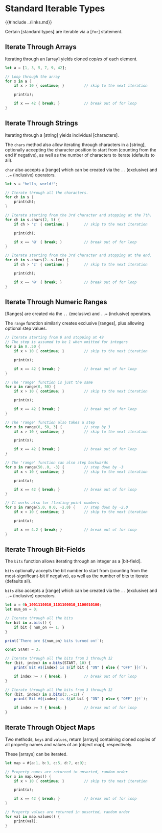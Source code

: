 Standard Iterable Types
========================

{{#include ../links.md}}

Certain [standard types] are iterable via a [`for`] statement.


Iterate Through Arrays
----------------------

Iterating through an [array] yields cloned _copies_ of each element.

```rust
let a = [1, 3, 5, 7, 9, 42];

// Loop through the array
for x in a {
    if x > 10 { continue; }         // skip to the next iteration

    print(x);

    if x == 42 { break; }           // break out of for loop
}
```

Iterate Through Strings
-----------------------

Iterating through a [string] yields individual [characters].

The `chars` method also allow iterating through characters in a [string], optionally accepting the
character position to start from (counting from the end if negative), as well as the number of
characters to iterate (defaults to all).

`char` also accepts a [range] which can be created via the `..` (exclusive) and `..=` (inclusive) operators.

```rust
let s = "hello, world!";

// Iterate through all the characters.
for ch in s {
    print(ch);
}

// Iterate starting from the 3rd character and stopping at the 7th.
for ch in s.chars(2, 5) {
    if ch > 'z' { continue; }       // skip to the next iteration

    print(ch);

    if x == '@' { break; }          // break out of for loop
}

// Iterate starting from the 3rd character and stopping at the end.
for ch in s.chars(2..s.len) {
    if ch > 'z' { continue; }       // skip to the next iteration

    print(ch);

    if x == '@' { break; }          // break out of for loop
}
```


Iterate Through Numeric Ranges
------------------------------

[Ranges] are created via the `..` (exclusive) and `..=` (inclusive) operators.

The `range` function similarly creates exclusive [ranges], plus allowing optional step values.

```rust
// Iterate starting from 0 and stopping at 49
// The step is assumed to be 1 when omitted for integers
for x in 0..50 {
    if x > 10 { continue; }         // skip to the next iteration

    print(x);

    if x == 42 { break; }           // break out of for loop
}

// The 'range' function is just the same
for x in range(0, 50) {
    if x > 10 { continue; }         // skip to the next iteration

    print(x);

    if x == 42 { break; }           // break out of for loop
}

// The 'range' function also takes a step
for x in range(0, 50, 3) {          // step by 3
    if x > 10 { continue; }         // skip to the next iteration

    print(x);

    if x == 42 { break; }           // break out of for loop
}

// The 'range' function can also step backwards
for x in range(50..0, -3) {         // step down by -3
    if x < 10 { continue; }         // skip to the next iteration

    print(x);

    if x == 42 { break; }           // break out of for loop
}

// It works also for floating-point numbers
for x in range(5.0, 0.0, -2.0) {    // step down by -2.0
    if x < 10 { continue; }         // skip to the next iteration

    print(x);

    if x == 4.2 { break; }          // break out of for loop
}
```

Iterate Through Bit-Fields
--------------------------

The `bits` function allows iterating through an integer as a [bit-field].

`bits` optionally accepts the bit number to start from (counting from the most-significant-bit if
negative), as well as the number of bits to iterate (defaults all).

`bits` also accepts a [range] which can be created via the `..` (exclusive) and `..=` (inclusive) operators.

```js , no_run
let x = 0b_1001110010_1101100010_1100010100;
let num_on = 0;

// Iterate through all the bits
for bit in x.bits() {
    if bit { num_on += 1; }
}

print(`There are ${num_on} bits turned on!`);

const START = 3;

// Iterate through all the bits from 3 through 12
for (bit, index) in x.bits(START, 10) {
    print(`Bit #${index} is ${if bit { "ON" } else { "OFF" }}!`);

    if index >= 7 { break; }        // break out of for loop
}

// Iterate through all the bits from 3 through 12
for (bit, index) in x.bits(3..=12) {
    print(`Bit #${index} is ${if bit { "ON" } else { "OFF" }}!`);

    if index >= 7 { break; }        // break out of for loop
}
```

Iterate Through Object Maps
---------------------------

Two methods, `keys` and `values`, return [arrays] containing cloned _copies_
of all property names and values of an [object map], respectively.

These [arrays] can be iterated.

```rust
let map = #{a:1, b:3, c:5, d:7, e:9};

// Property names are returned in unsorted, random order
for x in map.keys() {
    if x > 10 { continue; }         // skip to the next iteration

    print(x);

    if x == 42 { break; }           // break out of for loop
}

// Property values are returned in unsorted, random order
for val in map.values() {
    print(val);
}
```
